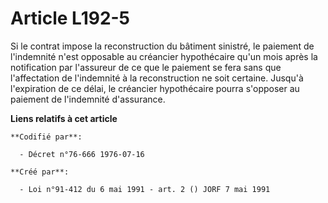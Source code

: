 # Article L192-5

Si le contrat impose la reconstruction du bâtiment sinistré, le paiement de l'indemnité n'est opposable au créancier
hypothécaire qu'un mois après la notification par l'assureur de ce que le paiement se fera sans que l'affectation de
l'indemnité à la reconstruction ne soit certaine. Jusqu'à l'expiration de ce délai, le créancier hypothécaire pourra
s'opposer au paiement de l'indemnité d'assurance.

**Liens relatifs à cet article**

	**Codifié par**:

	  - Décret n°76-666 1976-07-16

	**Créé par**:

	  - Loi n°91-412 du 6 mai 1991 - art. 2 () JORF 7 mai 1991
